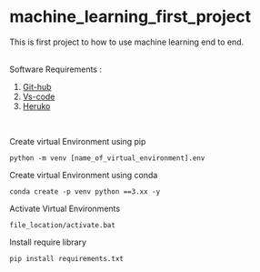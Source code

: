 # machine_learning_first_project
This is first project to how to use machine learning end to end.

<br>
Software Requirements : 

1. [Git-hub](https://github.com/)
2. [Vs-code](https://code.visualstudio.com/)
3. [Heruko](https://www.heroku.com/)
<br>

Create virtual Environment using pip

```
python -m venv [name_of_virtual_environment].env
```


Create virtual Environment using conda
```
conda create -p venv python ==3.xx -y
```

Activate Virtual Environments
```
file_location/activate.bat 
```

Install require library
```
pip install requirements.txt
```